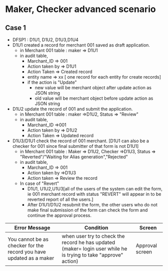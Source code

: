 # Maker, Checker  advanced scenario

## Case 1

* DFSP1 : D1U1, D1U2, D1U3,D1U4
* D1U1 created a record for merchant 001 saved as draft application.
  * in Merchant 001 table : maker => D1U1
  * in audit table,
    * Marchant_ID => 001
    * Action taken by => D1U1
    * Action Taken => Created record
    * entity name => xx [ one record for each entity for create records]
    * if the action is "Update"
      * new value will be merchant object after update action as JSON string
      * old value will be merchant object before update action as JSON string
* D1U2 update the record of 001 and submit the application.
  * in Merchant 001 table : maker =>D1U2, Status => "Review"
  * in audit table,
    * Marchant_ID =>001
    * Action taken by => D1U2
    * Action Taken => Updated record
* D1U3/D1U1 check the record of 001 merchant. [D1U1 can also be a checker for 001 since final submitter of that form is not D1U1]
  * in Merchant 001 table : Maker => D1U2, Checker =>D1U3, Status => "Reverted"/"Waiting for Alias generation","Rejected"
  * in audit table, 
    * Marchant_ID => 001
    * Action taken by =>D1U3
    * Action taken => Review the record
  * In case of "Revert"
    * D1U1, U1U2,U1U3[all of the users of the system can edit the form, ie 001 merchant record with status "REVERT" will appear in to be reverted report of all the users.]
    * After D1U1/D1U2 resubmit the form, the other users who do not make final submission of the form can check the form and continue the approval process.

| Error Message | Condition | Screen |
|----------|----------|----------|
| You cannot be as checker for the record you have updated as a maker | when user try to check the record he has updated (maker= login user while he is trying to take "approve" action) | Approval screen |
